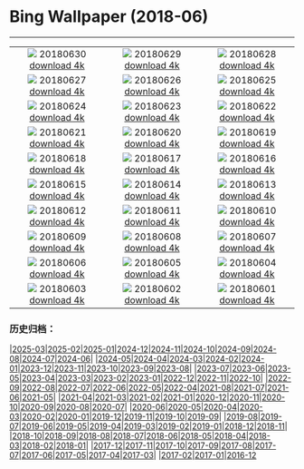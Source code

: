 # Bing Wallpaper (2018-06)
**************
| | | |
| :----: | :----: | :----: |
| ![](https://www.bing.com/az/hprichbg/rb/HONKONG_ZH-CN11971924406_1920x1080.jpg) 20180630 [download 4k](https://www.bing.com/az/hprichbg/rb/HONKONG_ZH-CN11971924406_UHD.jpg) | ![](https://www.bing.com/az/hprichbg/rb/MeteorCrater_ZH-CN10237243221_1920x1080.jpg) 20180629 [download 4k](https://www.bing.com/az/hprichbg/rb/MeteorCrater_ZH-CN10237243221_UHD.jpg) | ![](https://www.bing.com/az/hprichbg/rb/AuroraPhotographer_ZH-CN11480495787_1920x1080.jpg) 20180628 [download 4k](https://www.bing.com/az/hprichbg/rb/AuroraPhotographer_ZH-CN11480495787_UHD.jpg) |
| ![](https://www.bing.com/az/hprichbg/rb/CompositeBeach_ZH-CN9646269492_1920x1080.jpg) 20180627 [download 4k](https://www.bing.com/az/hprichbg/rb/CompositeBeach_ZH-CN9646269492_UHD.jpg) | ![](https://www.bing.com/az/hprichbg/rb/ConcreteDinosaurs_ZH-CN9038296644_1920x1080.jpg) 20180626 [download 4k](https://www.bing.com/az/hprichbg/rb/ConcreteDinosaurs_ZH-CN9038296644_UHD.jpg) | ![](https://www.bing.com/az/hprichbg/rb/MorondavaBaobab_ZH-CN11131924506_1920x1080.jpg) 20180625 [download 4k](https://www.bing.com/az/hprichbg/rb/MorondavaBaobab_ZH-CN11131924506_UHD.jpg) |
| ![](https://www.bing.com/az/hprichbg/rb/MODIS_ZH-CN14242381223_1920x1080.jpg) 20180624 [download 4k](https://www.bing.com/az/hprichbg/rb/MODIS_ZH-CN14242381223_UHD.jpg) | ![](https://www.bing.com/az/hprichbg/rb/ReichenauSommer_ZH-CN10985992170_1920x1080.jpg) 20180623 [download 4k](https://www.bing.com/az/hprichbg/rb/ReichenauSommer_ZH-CN10985992170_UHD.jpg) | ![](https://www.bing.com/az/hprichbg/rb/Europa_ZH-CN11806353149_1920x1080.jpg) 20180622 [download 4k](https://www.bing.com/az/hprichbg/rb/Europa_ZH-CN11806353149_UHD.jpg) |
| ![](https://www.bing.com/az/hprichbg/rb/DogWork_ZH-CN10032511594_1920x1080.jpg) 20180621 [download 4k](https://www.bing.com/az/hprichbg/rb/DogWork_ZH-CN10032511594_UHD.jpg) | ![](https://www.bing.com/az/hprichbg/rb/lotus_ZH-CN12081917194_1920x1080.jpg) 20180620 [download 4k](https://www.bing.com/az/hprichbg/rb/lotus_ZH-CN12081917194_UHD.jpg) | ![](https://www.bing.com/az/hprichbg/rb/WorldRefugeeDay_ZH-CN5421237644_1920x1080.jpg) 20180619 [download 4k](https://www.bing.com/az/hprichbg/rb/WorldRefugeeDay_ZH-CN5421237644_UHD.jpg) |
| ![](https://www.bing.com/az/hprichbg/rb/CypressPygmyOwl_ZH-CN12382299143_1920x1080.jpg) 20180618 [download 4k](https://www.bing.com/az/hprichbg/rb/CypressPygmyOwl_ZH-CN12382299143_UHD.jpg) | ![](https://www.bing.com/az/hprichbg/rb/DUAN_ZH-CN9451316695_1920x1080.jpg) 20180617 [download 4k](https://www.bing.com/az/hprichbg/rb/DUAN_ZH-CN9451316695_UHD.jpg) | ![](https://www.bing.com/az/hprichbg/rb/OstrichDad_ZH-CN8968242630_1920x1080.jpg) 20180616 [download 4k](https://www.bing.com/az/hprichbg/rb/OstrichDad_ZH-CN8968242630_UHD.jpg) |
| ![](https://www.bing.com/az/hprichbg/rb/SpainSurfer_ZH-CN12759707713_1920x1080.jpg) 20180615 [download 4k](https://www.bing.com/az/hprichbg/rb/SpainSurfer_ZH-CN12759707713_UHD.jpg) | ![](https://www.bing.com/az/hprichbg/rb/TinyLadybird_ZH-CN14023054484_1920x1080.jpg) 20180614 [download 4k](https://www.bing.com/az/hprichbg/rb/TinyLadybird_ZH-CN14023054484_UHD.jpg) | ![](https://www.bing.com/az/hprichbg/rb/HenningsvaerFootball_ZH-CN7899320816_1920x1080.jpg) 20180613 [download 4k](https://www.bing.com/az/hprichbg/rb/HenningsvaerFootball_ZH-CN7899320816_UHD.jpg) |
| ![](https://www.bing.com/az/hprichbg/rb/DandelionXray_ZH-CN10220788253_1920x1080.jpg) 20180612 [download 4k](https://www.bing.com/az/hprichbg/rb/DandelionXray_ZH-CN10220788253_UHD.jpg) | ![](https://www.bing.com/az/hprichbg/rb/Kiasma_ZH-CN13083124808_1920x1080.jpg) 20180611 [download 4k](https://www.bing.com/az/hprichbg/rb/Kiasma_ZH-CN13083124808_UHD.jpg) | ![](https://www.bing.com/az/hprichbg/rb/GBRBday_ZH-CN12318325409_1920x1080.jpg) 20180610 [download 4k](https://www.bing.com/az/hprichbg/rb/GBRBday_ZH-CN12318325409_UHD.jpg) |
| ![](https://www.bing.com/az/hprichbg/rb/PenaNationalPalace_ZH-CN12058841312_1920x1080.jpg) 20180609 [download 4k](https://www.bing.com/az/hprichbg/rb/PenaNationalPalace_ZH-CN12058841312_UHD.jpg) | ![](https://www.bing.com/az/hprichbg/rb/YarnBombing_ZH-CN9558012661_1920x1080.jpg) 20180608 [download 4k](https://www.bing.com/az/hprichbg/rb/YarnBombing_ZH-CN9558012661_UHD.jpg) | ![](https://www.bing.com/az/hprichbg/rb/WorldOceanDay_ZH-CN7537097723_1920x1080.jpg) 20180607 [download 4k](https://www.bing.com/az/hprichbg/rb/WorldOceanDay_ZH-CN7537097723_UHD.jpg) |
| ![](https://www.bing.com/az/hprichbg/rb/WhalePod_ZH-CN9101375608_1920x1080.jpg) 20180606 [download 4k](https://www.bing.com/az/hprichbg/rb/WhalePod_ZH-CN9101375608_UHD.jpg) | ![](https://www.bing.com/az/hprichbg/rb/FlyinDrivein_ZH-CN11097970692_1920x1080.jpg) 20180605 [download 4k](https://www.bing.com/az/hprichbg/rb/FlyinDrivein_ZH-CN11097970692_UHD.jpg) | ![](https://www.bing.com/az/hprichbg/rb/AuburnBalloons_ZH-CN8649124966_1920x1080.jpg) 20180604 [download 4k](https://www.bing.com/az/hprichbg/rb/AuburnBalloons_ZH-CN8649124966_UHD.jpg) |
| ![](https://www.bing.com/az/hprichbg/rb/PJ_ZH-CN10859560585_1920x1080.jpg) 20180603 [download 4k](https://www.bing.com/az/hprichbg/rb/PJ_ZH-CN10859560585_UHD.jpg) | ![](https://www.bing.com/az/hprichbg/rb/Liverpool_ZH-CN12418492140_1920x1080.jpg) 20180602 [download 4k](https://www.bing.com/az/hprichbg/rb/Liverpool_ZH-CN12418492140_UHD.jpg) | ![](https://www.bing.com/az/hprichbg/rb/R2R2R_ZH-CN11140090151_1920x1080.jpg) 20180601 [download 4k](https://www.bing.com/az/hprichbg/rb/R2R2R_ZH-CN11140090151_UHD.jpg) |

### 历史归档：

|[2025-03](/../2025-03/2025-03.md)|[2025-02](/../2025-02/2025-02.md)|[2025-01](/../2025-01/2025-01.md)|[2024-12](/../2024-12/2024-12.md)|[2024-11](/../2024-11/2024-11.md)|[2024-10](/../2024-10/2024-10.md)|[2024-09](/../2024-09/2024-09.md)|[2024-08](/../2024-08/2024-08.md)|[2024-07](/../2024-07/2024-07.md)|[2024-06](/../2024-06/2024-06.md)|
|[2024-05](/../2024-05/2024-05.md)|[2024-04](/../2024-04/2024-04.md)|[2024-03](/../2024-03/2024-03.md)|[2024-02](/../2024-02/2024-02.md)|[2024-01](/../2024-01/2024-01.md)|[2023-12](/../2023-12/2023-12.md)|[2023-11](/../2023-11/2023-11.md)|[2023-10](/../2023-10/2023-10.md)|[2023-09](/../2023-09/2023-09.md)|[2023-08](/../2023-08/2023-08.md)|
|[2023-07](/../2023-07/2023-07.md)|[2023-06](/../2023-06/2023-06.md)|[2023-05](/../2023-05/2023-05.md)|[2023-04](/../2023-04/2023-04.md)|[2023-03](/../2023-03/2023-03.md)|[2023-02](/../2023-02/2023-02.md)|[2023-01](/../2023-01/2023-01.md)|[2022-12](/../2022-12/2022-12.md)|[2022-11](/../2022-11/2022-11.md)|[2022-10](/../2022-10/2022-10.md)|
|[2022-09](/../2022-09/2022-09.md)|[2022-08](/../2022-08/2022-08.md)|[2022-07](/../2022-07/2022-07.md)|[2022-06](/../2022-06/2022-06.md)|[2022-05](/../2022-05/2022-05.md)|[2022-04](/../2022-04/2022-04.md)|[2021-08](/../2021-08/2021-08.md)|[2021-07](/../2021-07/2021-07.md)|[2021-06](/../2021-06/2021-06.md)|[2021-05](/../2021-05/2021-05.md)|
|[2021-04](/../2021-04/2021-04.md)|[2021-03](/../2021-03/2021-03.md)|[2021-02](/../2021-02/2021-02.md)|[2021-01](/../2021-01/2021-01.md)|[2020-12](/../2020-12/2020-12.md)|[2020-11](/../2020-11/2020-11.md)|[2020-10](/../2020-10/2020-10.md)|[2020-09](/../2020-09/2020-09.md)|[2020-08](/../2020-08/2020-08.md)|[2020-07](/../2020-07/2020-07.md)|
|[2020-06](/../2020-06/2020-06.md)|[2020-05](/../2020-05/2020-05.md)|[2020-04](/../2020-04/2020-04.md)|[2020-03](/../2020-03/2020-03.md)|[2020-02](/../2020-02/2020-02.md)|[2020-01](/../2020-01/2020-01.md)|[2019-12](/../2019-12/2019-12.md)|[2019-11](/../2019-11/2019-11.md)|[2019-10](/../2019-10/2019-10.md)|[2019-09](/../2019-09/2019-09.md)|
|[2019-08](/../2019-08/2019-08.md)|[2019-07](/../2019-07/2019-07.md)|[2019-06](/../2019-06/2019-06.md)|[2019-05](/../2019-05/2019-05.md)|[2019-04](/../2019-04/2019-04.md)|[2019-03](/../2019-03/2019-03.md)|[2019-02](/../2019-02/2019-02.md)|[2019-01](/../2019-01/2019-01.md)|[2018-12](/../2018-12/2018-12.md)|[2018-11](/../2018-11/2018-11.md)|
|[2018-10](/../2018-10/2018-10.md)|[2018-09](/../2018-09/2018-09.md)|[2018-08](/../2018-08/2018-08.md)|[2018-07](/../2018-07/2018-07.md)|[2018-06](/2018-06.md)|[2018-05](/../2018-05/2018-05.md)|[2018-04](/../2018-04/2018-04.md)|[2018-03](/../2018-03/2018-03.md)|[2018-02](/../2018-02/2018-02.md)|[2018-01](/../2018-01/2018-01.md)|
|[2017-12](/../2017-12/2017-12.md)|[2017-11](/../2017-11/2017-11.md)|[2017-10](/../2017-10/2017-10.md)|[2017-09](/../2017-09/2017-09.md)|[2017-08](/../2017-08/2017-08.md)|[2017-07](/../2017-07/2017-07.md)|[2017-06](/../2017-06/2017-06.md)|[2017-05](/../2017-05/2017-05.md)|[2017-04](/../2017-04/2017-04.md)|[2017-03](/../2017-03/2017-03.md)|
|[2017-02](/../2017-02/2017-02.md)|[2017-01](/../2017-01/2017-01.md)|[2016-12](/../2016-12/2016-12.md)